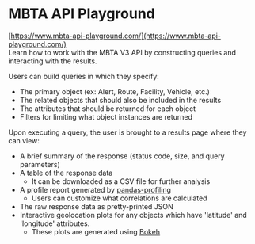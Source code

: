 # MBTA API Playground
[https://www.mbta-api-playground.com/](https://www.mbta-api-playground.com/)<br>
Learn how to work with the MBTA V3 API by constructing queries and interacting with the results.

Users can build queries in which they specify:
* The primary object (ex: Alert, Route, Facility, Vehicle, etc.)
* The related objects that should also be included in the results
* The attributes that should be returned for each object
* Filters for limiting what object instances are returned

Upon executing a query, the user is brought to a results page where they can view:
* A brief summary of the response (status code, size, and query parameters)
* A table of the response data
    * It can be downloaded as a CSV file for further analysis
* A profile report generated by [pandas-profiling](https://github.com/pandas-profiling/pandas-profiling)
    * Users can customize what correlations are calculated
* The raw response data as pretty-printed JSON
* Interactive geolocation plots for any objects which have 'latitude' and 'longitude' attributes.
    * These plots are generated using [Bokeh](https://bokeh.pydata.org/en/latest/docs/user_guide/geo.html)



